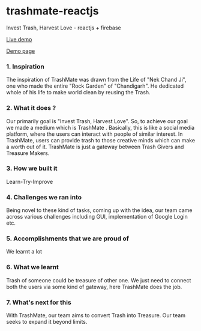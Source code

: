 # trashmate-reactjs

Invest Trash, Harvest Love - reactjs + firebase

[Live demo](https://trashmate-a7b96.web.app/)

[Demo page](https://trashmate.github.io/TrashMate/)

### 1. Inspiration

The inspiration of TrashMate was drawn from the Life of
"Nek Chand Ji", one who made the entire "Rock Garden" of
"Chandigarh". He dedicated whole of his life to make
world clean by reusing the Trash.

### 2. What it does ?

Our primarily goal is "Invest Trash, Harvest Love". So,
to achieve our goal we made a medium which is TrashMate
. Basically, this is like a social media platform, where
the users can interact with people of similar interest.
In TrashMate, users can provide trash to those creative
minds which can make a worth out of it. TrashMate is
just a gateway between Trash Givers and Treasure Makers.

### 3. How we built it

Learn-Try-Improve

### 4. Challenges we ran into

Being novel to these kind of tasks, coming up with the
idea, our team came across various challenges including
GUI, implementation of Google Login etc.

### 5. Accomplishments that we are proud of

We learnt a lot

### 6. What we learnt

Trash of someone could be treasure of other one. We just
need to connect both the users via some kind of gateway,
here TrashMate does the job.

### 7. What's next for this

With TrashMate, our team aims to convert Trash into
Treasure. Our team seeks to expand it beyond limits.
